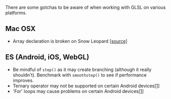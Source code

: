 There are some gotchas to be aware of when working with GLSL on various platforms.

## Mac OSX

- Array declaration is broken on Snow Leopard [[source]](http://openradar.appspot.com/6121615)

## ES (Android, iOS, WebGL)

- Be mindful of `step()` as it may create branching (although it really shouldn't). Benchmark with `smoothstep()` to see if performance improves.
- Ternary operator may not be supported on certain Android devices[[1]](http://badlogicgames.com/forum/viewtopic.php?f=15&t=7893)
- 'For' loops may cause problems on certain Android devices[[1]](http://badlogicgames.com/forum/viewtopic.php?f=15&t=7801&p=35649&hilit=tegra#p35649)